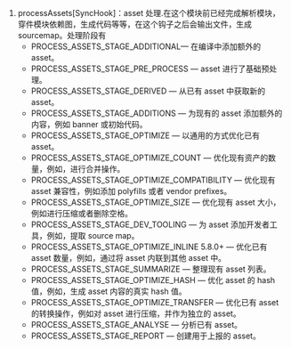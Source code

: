 1. processAssets[SyncHook]：asset 处理.在这个模块前已经完成解析模块，穿件模块依赖图，生成代码等等，在这个钩子之后会输出文件，生成 sourcemap。处理阶段有
   - PROCESS_ASSETS_STAGE_ADDITIONAL— 在编译中添加额外的 asset。
   - PROCESS_ASSETS_STAGE_PRE_PROCESS — asset 进行了基础预处理。
   - PROCESS_ASSETS_STAGE_DERIVED — 从已有 asset 中获取新的 asset。
   - PROCESS_ASSETS_STAGE_ADDITIONS — 为现有的 asset 添加额外的内容，例如 banner 或初始代码。
   - PROCESS_ASSETS_STAGE_OPTIMIZE — 以通用的方式优化已有 asset。
   - PROCESS_ASSETS_STAGE_OPTIMIZE_COUNT — 优化现有资产的数量，例如，进行合并操作。
   - PROCESS_ASSETS_STAGE_OPTIMIZE_COMPATIBILITY — 优化现有 asset 兼容性，例如添加 polyfills 或者 vendor prefixes。
   - PROCESS_ASSETS_STAGE_OPTIMIZE_SIZE — 优化现有 asset 大小，例如进行压缩或者删除空格。
   - PROCESS_ASSETS_STAGE_DEV_TOOLING — 为 asset 添加开发者工具，例如，提取 source map。
   - PROCESS_ASSETS_STAGE_OPTIMIZE_INLINE 5.8.0+ — 优化已有 asset 数量，例如，通过将 asset 内联到其他 asset 中。
   - PROCESS_ASSETS_STAGE_SUMMARIZE — 整理现有 asset 列表。
   - PROCESS_ASSETS_STAGE_OPTIMIZE_HASH — 优化 asset 的 hash 值，例如，生成 asset 内容的真实 hash 值。
   - PROCESS_ASSETS_STAGE_OPTIMIZE_TRANSFER — 优化已有 asset 的转换操作，例如对 asset 进行压缩，并作为独立的 asset。
   - PROCESS_ASSETS_STAGE_ANALYSE — 分析已有 asset。
   - PROCESS_ASSETS_STAGE_REPORT — 创建用于上报的 asset。
